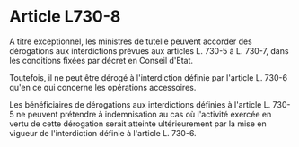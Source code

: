 # Article L730-8

A titre exceptionnel, les ministres de tutelle peuvent accorder des dérogations aux interdictions prévues aux articles L. 730-5 à L. 730-7, dans les conditions fixées par décret en Conseil d'Etat.

Toutefois, il ne peut être dérogé à l'interdiction définie par l'article L. 730-6 qu'en ce qui concerne les opérations accessoires.

Les bénéficiaires de dérogations aux interdictions définies à l'article L. 730-5 ne peuvent prétendre à indemnisation au cas où l'activité exercée en vertu de cette dérogation serait atteinte ultérieurement par la mise en vigueur de l'interdiction définie à l'article L. 730-6.
